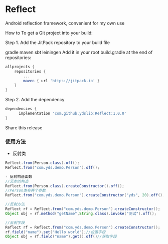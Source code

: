 # Reflect
Android reflection framework, convenient for my own use

How to
To get a Git project into your build:

Step 1. Add the JitPack repository to your build file

gradle
maven
sbt
leiningen
Add it in your root build.gradle at the end of repositories:
```gradle
allprojects {
	repositories {
		...
		maven { url 'https://jitpack.io' }
	}
}
```
Step 2. Add the dependency
```gradle
dependencies {
	  implementation 'com.github.ydslib:Reflect:1.0.0'
}
```
Share this release



### 使用方法
- 反射类
```java
Reflect.from(Person.class).off();
Reflect.from("com.yds.demo.Person").off();

- 反射构造函数
//无参的构造
Reflect.from(Person.class).createConstructor().off();
//Person类有两个参数
Reflect.from("com.yds.demo.Person").createConstructor("yds", 20).off();

//反射方法
Reflect rf = Reflect.from("com.yds.demo.Person").createConstructor();
Object obj = rf.method("getName",String.class).invoke("测试").off();

//反射字段
Reflect rf = Reflect.from("com.yds.demo.Person").createConstructor();
rf.field("name").set("Hello world");//设置字段
Object obj = rf.field("name").get().off()//获取字段


```






